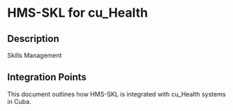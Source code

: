 # HMS-SKL for cu_Health

## Description

Skills Management

## Integration Points

This document outlines how HMS-SKL is integrated with cu_Health systems in Cuba.
